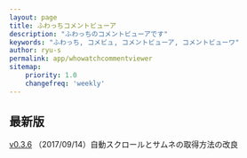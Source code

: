 ```yaml
---
layout: page
title: ふわっちコメントビューア
description: "ふわっちのコメントビューアです"
keywords: "ふわっち, コメビュ, コメントビューア, コメントビューワ"
author: ryu-s
permalink: app/whowatchcommentviewer
sitemap:
    priority: 1.0
    changefreq: 'weekly'	
---
```


## 最新版
[v0.3.6](http://61.192.216.29/app/WhowatchCommentViewer_v0.3.6.zip) （2017/09/14）自動スクロールとサムネの取得方法の改良  
